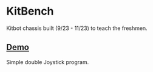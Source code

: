 # KitBench

Kitbot chassis built (9/23 - 11/23) to teach the freshmen.

## [Demo](https://github.com/FRC5113/2023-RobotPyTesting/blob/main/KitBench/demo.py)
Simple double Joystick program.
